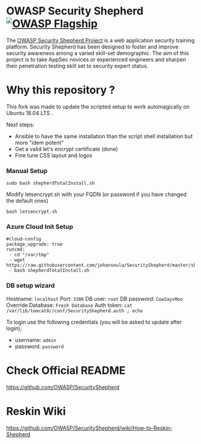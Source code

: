 
# OWASP Security Shepherd [![OWASP Flagship](https://img.shields.io/badge/owasp-flagship%20project-48A646.svg)](https://www.owasp.org/index.php/OWASP_Project_Inventory#tab=Flagship_Projects) 
The [OWASP Security Shepherd Project](http://bit.ly/owaspSecurityShepherd) is a web application security training platform. Security Shepherd has been designed to foster and improve security awareness among a varied skill-set demographic. The aim of this project is to take AppSec novices or experienced engineers and sharpen their penetration testing skill set to security expert status.
  
# Why this repository ?

This fork was made to update the scripted setup to work automagically on Ubuntu 18.04 LTS .

Next steps:
- Ansible to have the same installation than the script shell installation but more "idem potent"
- Get a valid let's encrypt certificate (done)
- Fine tune CSS layout and logos

### Manual Setup

 ```sudo bash shepherdTotalInstall.sh ```

Modify letsencrypt.sh with your FQDN (or password if you have changed the default ones)

 ```bash letsencrypt.sh ```

### Azure Cloud Init Setup 
```
#cloud-config
package_upgrade: true
runcmd:
 - cd "/var/tmp"
 - wget https://raw.githubusercontent.com/johansoula/SecurityShepherd/master/shepherdTotalInstall.sh
 - bash shepherdTotalInstall.sh
 ``` 
### DB setup wizard
   Hostname: ```localhost```
   Port: ```3306```
   DB user: ```root```
   DB password: ```CowSaysMoo```
   Override Database: ```Fresh Database```
   Auth token: ```cat /var/lib/tomcat8//conf/SecurityShepherd.auth ; echo```

To login use the following credentials (you will be asked to update after login);

* username: ```admin```
* password: ```password```


# Check Official README
https://github.com/OWASP/SecurityShepherd

# Reskin Wiki
https://github.com/OWASP/SecurityShepherd/wiki/How-to-Reskin-Shepherd
